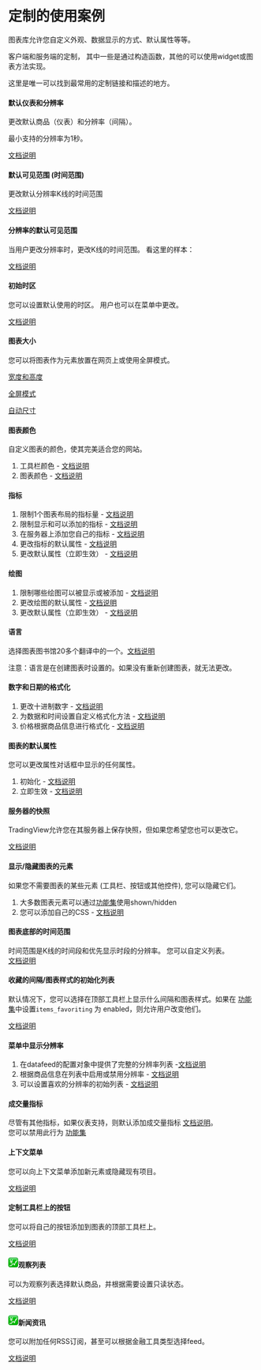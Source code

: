 # 定制的使用案例

图表库允许您自定义外观、数据显示的方式、默认属性等等。

客户端和服务端的定制， 其中一些是通过构造函数，其他的可以使用widget或图表方法实现。

这里是唯一可以找到最常用的定制链接和描述的地方。

#### 默认仪表和分辨率

更改默认商品（仪表）和分辨率（间隔）。

最小支持的分辨率为1秒。

[文档说明](/book/Widget-Constructor.md#symbol-interval-mandatory)

#### 默认可见范围 \(时间范围\)

更改默认分辨率K线的时间范围

[文档说明](/book/Widget-Constructor.md#timeframe)

#### 分辨率的默认可见范围

当用户更改分辨率时，更改K线的时间范围。 看这里的样本：

[文档说明](/book/Chart-Methods.md#onintervalchanged)

#### 初始时区

您可以设置默认使用的时区。 用户也可以在菜单中更改。

[文档说明](/book/Widget-Constructor.md#timezone-)

#### 图表大小

您可以将图表作为元素放置在网页上或使用全屏模式。

[宽度和高度](/book/Widget-Constructor.md#width-height)

[全屏模式](/book/Widget-Constructor.md#fullscreen)

[自动尺寸](/book/Widget-Constructor.md#autosize)

#### 图表颜色

自定义图表的颜色，使其完美适合您的网站。

1. 工具栏颜色 - [文档说明](/book/Widget-Constructor.md#toolbar)
2. 图表颜色 - [文档说明](/book/Widget-Constructor.md#overrides)

#### 指标

1. 限制1个图表布局的指标量 -  [文档说明](/book/Widget-Constructor.md#studycountlimit)
2. 限制显示和可以添加的指标 - [文档说明](/book/Widget-Constructor.md#studiesaccess)
3. 在服务器上添加您自己的指标 - [文档说明](/book/Creating-Custom-Studies.md)
4. 更改指标的默认属性 - [文档说明](/book/Widget-Constructor.md#studiesoverrides)
5. 更改默认属性（立即生效） - [文档说明](/book/Widget-Methods.md#applystudiesoverridesoverrides)

#### 绘图

1. 限制哪些绘图可以被显示或被添加 - [文档说明](/book/Widget-Constructor.md#drawingsaccess)
2. 更改绘图的默认属性 - [文档说明](/book/Widget-Constructor.md#overrides)
3. 更改默认属性（立即生效） - [文档说明](/book/Widget-Methods.md#applyoverridesoverrides)

#### 语言

选择图表图书馆20多个翻译中的一个。[文档说明](/book/Widget-Constructor.md#locale)

注意：语言是在创建图表时设置的。如果没有重新创建图表，就无法更改。

#### 数字和日期的格式化

1. 更改十进制数字 - [文档说明](/book/Widget-Constructor.md#numericformatting)
2. 为数据和时间设置自定义格式化方法 - [文档说明](/book/Widget-Constructor.md#customformatters)
3. 价格根据商品信息进行格式化 - [文档说明](/book/Symbology.md#minmov最小波动-pricescale价格精度-minmove2-fractional分数)

#### 图表的默认属性

您可以更改属性对话框中显示的任何属性。

1. 初始化 - [文档说明](/book/Widget-Constructor.md#overrides)
2. 立即生效 - [文档说明](/book/Widget-Methods.md#applyoverridesoverrides)

#### 服务器的快照

TradingView允许您在其服务器上保存快照，但如果您希望您也可以更改它。

[文档说明](/book/Widget-Constructor.md#snapshoturl)

#### 显示/隐藏图表的元素

如果您不需要图表的某些元素 \(工具栏、按钮或其他控件\), 您可以隐藏它们。

1. 大多数图表元素可以通过[功能集](/book/Featuresets.md)使用shown/hidden 
2. 您可以添加自己的CSS - [文档说明](/book/Widget-Constructor.md#loadlastchart)

#### 图表底部的时间范围

时间范围是K线的时间段和优先显示时段的分辨率。 您可以自定义列表。  
[文档说明](/book/Widget-Constructor.md#timeframes)

#### 收藏的间隔/图表样式的初始化列表

默认情况下，您可以选择在顶部工具栏上显示什么间隔和图表样式。如果在 [功能集](/book/Featuresets.md)中设置`items_favoriting` 为 enabled，则允许用户改变他们。

[文档说明](/book/Widget-Constructor.md#favorites)

#### 菜单中显示分辨率

1. 在datafeed的配置对象中提供了完整的分辨率列表 -[文档说明](/book/JS-Api.md#supportedresolutions)
2. 根据商品信息在列表中启用或禁用分辨率 - [文档说明](/book/Symbology.md#supportedresolutions)
3. 可以设置喜欢的分辨率的初始列表 - [文档说明](/book/Widget-Constructor.md#favorites)

#### 成交量指标

尽管有其他指标，如果仪表支持，则默认添加成交量指标 [文档说明](/book/Symbology.md#hasnovolume)。  
您可以禁用此行为 [功能集](/book/Featuresets.md)

#### 上下文菜单

您可以向上下文菜单添加新元素或隐藏现有项目。

[文档说明](/book/Widget-Methods.md#oncontextmenucallback)

#### 定制工具栏上的按钮

您可以将自己的按钮添加到图表的顶部工具栏上。

[文档说明](/book/Widget-Methods.md#createbuttonoptions)

#### ![](/images/trading.png)观察列表

可以为观察列表选择默认商品，并根据需要设置只读状态。

[文档说明](/book/Widget-Constructor.md#组件工具栏)

#### ![](/images/trading.png)新闻资讯

您可以附加任何RSS订阅，甚至可以根据金融工具类型选择feed。

[文档说明](/book/Widget-Constructor.md#rssnewsfeed)

